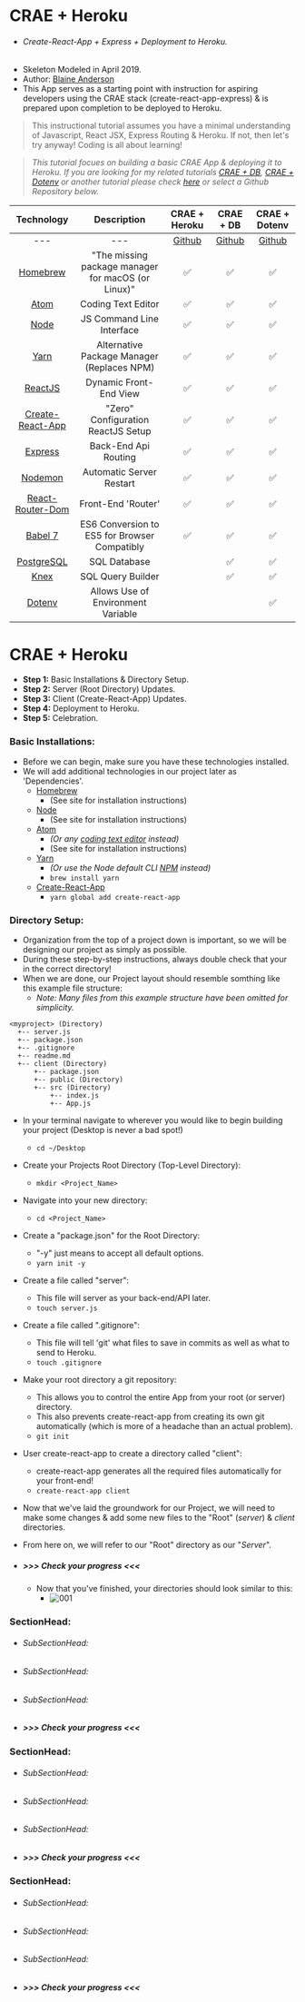 # CRAE + Heroku
  * ###### Create-React-App + Express + Deployment to Heroku.
  * Skeleton Modeled in April 2019.
  * Author: [Blaine Anderson](https://github.com/BlaineAndersonDev)
  * This App serves as a starting point with instruction for aspiring developers using the CRAE stack (create-react-app-express) & is prepared upon completion to be deployed to Heroku.

> This instructional tutorial assumes you have a minimal understanding of Javascript, React JSX, Express Routing & Heroku. If not, then let's try anyway! Coding is all about learning!

> *This tutorial focues on building a basic CRAE App & deploying it to Heroku. If you are looking for my related tutorials [CRAE + DB](), [CRAE + Dotenv]() or another tutorial please check [here]() or select a Github Repository below.*

  | Technology | Description | CRAE + Heroku | CRAE + DB | CRAE + Dotenv |
  | --- | --- | --- | --- | --- |
  | <center>---</center> | <center>---</center> | <center>[Github]()</center> | <center>[Github]()</center> | <center>[Github]()</center> |
  | <center>[Homebrew](https://brew.sh/)</center> | <center>"The missing package manager for macOS (or Linux)"</center> | <center>:white_check_mark:</center> | <center>:white_check_mark:</center> | <center>:white_check_mark:</center> |
  | <center>[Atom](https://atom.io/)</center> | <center>Coding Text Editor</center> | <center>:white_check_mark:</center> | <center>:white_check_mark:</center> | <center>:white_check_mark:</center> |
  | <center>[Node](https://nodejs.org/en/)</center> | <center>JS Command Line Interface</center> | <center>:white_check_mark:</center> | <center>:white_check_mark:</center> | <center>:white_check_mark:</center> |
  | <center>[Yarn](https://github.com/yarnpkg/yarn)</center> | <center>Alternative Package Manager (Replaces NPM)</center> | <center>:white_check_mark:</center> | <center>:white_check_mark:</center> | <center>:white_check_mark:</center> |
  | <center>[ReactJS](https://reactjs.org/)</center> | <center>Dynamic Front-End View</center> | <center>:white_check_mark:</center> | <center>:white_check_mark:</center> | <center>:white_check_mark:</center> |
  | <center>[Create-React-App](https://github.com/facebook/create-react-app)</center> | <center>"Zero" Configuration ReactJS Setup</center> | <center>:white_check_mark:</center> | <center>:white_check_mark:</center> | <center>:white_check_mark:</center> |
  | <center>[Express](https://expressjs.com/)</center> | <center>Back-End Api Routing</center> | <center>:white_check_mark:</center> | <center>:white_check_mark:</center> | <center>:white_check_mark:</center> |
  | <center>[Nodemon](https://nodemon.io/)</center> | <center>Automatic Server Restart</center> | <center>:white_check_mark:</center> | <center>:white_check_mark:</center> | <center>:white_check_mark:</center> |
  | <center>[React-Router-Dom](https://github.com/ReactTraining/react-router#readme)</center> | <center>Front-End 'Router'</center> | <center>:white_check_mark:</center> | <center>:white_check_mark:</center> | <center>:white_check_mark:</center> |
  | <center>[Babel 7](https://babeljs.io/)</center> | <center>ES6 Conversion to ES5 for Browser Compatibly</center> | <center>:white_check_mark:</center> | <center>:white_check_mark:</center> | <center>:white_check_mark:</center> |
  | <center>[PostgreSQL](https://www.postgresql.org/)</center> | <center>SQL Database</center> | | <center>:white_check_mark:</center> | <center>:white_check_mark:</center> |
  | <center>[Knex](https://knexjs.org/)</center> | <center>SQL Query Builder</center> | | <center>:white_check_mark:</center> | <center>:white_check_mark:</center> |
  | <center>[Dotenv](https://github.com/motdotla/dotenv#readme)</center> | <center>Allows Use of Environment Variable</center> | | | <center>:white_check_mark:</center> |

# CRAE + Heroku
  * **Step 1:** Basic Installations & Directory Setup.
  * **Step 2:** Server (Root Directory) Updates.
  * **Step 3:** Client (Create-React-App) Updates.
  * **Step 4:** Deployment to Heroku.
  * **Step 5:** Celebration.


### Basic Installations:
  * Before we can begin, make sure you have these technologies installed.
  * We will add additional technologies in our project later as 'Dependencies'.
    * [Homebrew](https://brew.sh/)
      * (See site for installation instructions)
    * [Node](https://nodejs.org/en/)
      * (See site for installation instructions)
    * [Atom](https://atom.io/)
      * *(Or any [coding text editor](https://www.elegantthemes.com/blog/resources/best-code-editors) instead)*
      * (See site for installation instructions)
    * [Yarn](https://github.com/yarnpkg/yarn)
      * *(Or use the Node default CLI [NPM](https://github.com/npm/cli) instead)*
      * `brew install yarn`
    * [Create-React-App](https://github.com/facebook/create-react-app)
      * `yarn global add create-react-app`

### Directory Setup:
  * Organization from the top of a project down is important, so we will be designing our project as simply as possible.
  * During these step-by-step instructions, always double check that your in the correct directory!
  * When we are done, our Project layout should resemble somthing like this example file structure:
    * *Note: Many files from this example structure have been omitted for simplicity.*
  ~~~
  <myproject> (Directory)
    +-- server.js
    +-- package.json
    +-- .gitignore
    +-- readme.md
    +-- client (Directory)
        +-- package.json
        +-- public (Directory)
        +-- src (Directory)
            +-- index.js
            +-- App.js
  ~~~

  * In your terminal navigate to wherever you would like to begin building your project (Desktop is never a bad spot!)
    * `cd ~/Desktop`
  * Create your Projects Root Directory (Top-Level Directory):
    * `mkdir <Project_Name>`
  * Navigate into your new directory:
    * `cd <Project_Name>`
  * Create a "package.json" for the Root Directory:
    * "-y" just means to accept all default options.
    * `yarn init -y`
  * Create a file called "server":
    * This file will server as your back-end/API later.
    * `touch server.js`
  * Create a file called ".gitignore":
    * This file will tell 'git' what files to save in commits as well as what to send to Heroku.
    * `touch .gitignore`
  * Make your root directory a git repository:
    * This allows you to control the entire App from your root (or server) directory.
    * This also prevents create-react-app from creating its own git automatically (which is more of a headache than an actual problem).
    * `git init`
  * User create-react-app to create a directory called "client":
    *  create-react-app generates all the required files automatically for your front-end!
    * `create-react-app client`

  * Now that we've laid the groundwork for our Project, we will need to make some changes & add some new files to the "Root" (*server*) & *client* directories.
  * From here on, we will refer to our "Root" directory as our "*Server*".

  * ##### **_>>> Check your progress <<<_**
    * Now that you've finished, your directories should look similar to this:
      * ![001](client/public/images/001_directory_seetup.png)





### SectionHead:
  * ###### SubSectionHead:
  * ###### SubSectionHead:
  * ###### SubSectionHead:
  * ##### **_>>> Check your progress <<<_**

### SectionHead:
  * ###### SubSectionHead:
  * ###### SubSectionHead:
  * ###### SubSectionHead:
  * ##### **_>>> Check your progress <<<_**

### SectionHead:
  * ###### SubSectionHead:
  * ###### SubSectionHead:
  * ###### SubSectionHead:
  * ##### **_>>> Check your progress <<<_**
